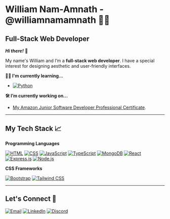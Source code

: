 # William Nam-Amnath - @williamnamamnath 👨‍💻

## Full-Stack Web Developer 



***Hi there!*** 👋 


My name's William and I’m a **full-stack web developer**. I have a special interest for designing aesthetic and user-friendly interfaces. 

**👨‍💻 I'm currently learning...** 
- <a href="https://www.python.org/" target="_blank"><img alt="Python" src="https://img.shields.io/badge/Python-3776AB?style=for-the-badge&logo=python&logoColor=white" alt="Python Badge"></a>


**🛠️ I’m currently working on...**
- [My Amazon Junior Software Developer Professional Certificate](https://www.coursera.org/professional-certificates/amazon-junior-software-developer).



------------

## My Tech Stack 📈

**Programming Languages**

<a href="https://www.w3schools.com/html/" target="_blank"><img alt="HTML" src="https://img.shields.io/badge/HTML-E34F26.svg?logo=html5&logoColor=white"></a>
<a href="https://www.w3schools.com/css/" target="_blank"><img alt="CSS" src="https://img.shields.io/badge/CSS-1572B6.svg?logo=css3&logoColor=white"></a>
<a href="https://www.javascript.com" target="_blank"><img alt="JavaScript" src="https://img.shields.io/badge/JavaScript-F7DF1E.svg?logo=javascript&logoColor=black"></a>
<a href="https://www.typescriptlang.org/" target="_blank"><img alt="TypeScript" src="https://img.shields.io/badge/TypeScript-007ACC.svg?logo=typescript&logoColor=white"></a> 
<a href="https://www.mongodb.com" target="_blank"><img alt="MongoDB" src ="https://img.shields.io/badge/MongoDB-4ea94b.svg?logo=mongodb&logoColor=white"></a>
<a href="https://www.react.dev" target="_blank"><img alt="React" src="https://img.shields.io/badge/React-20232a.svg?logo=react&logoColor=%2361DAFB"></a>
<a href="https://www.expressjs.com" target="_blank"><img alt="Express.js" src="https://img.shields.io/badge/Express.js-404d59.svg?logo=express&logoColor=white"></a>
<a href="https://www.nodejs.org/en" target="_blank"><img alt="Node.js" src="https://img.shields.io/badge/Node.js-43853D.svg?logo=node.js&logoColor=white"></a>

**CSS Frameworks**

<a href="https://www.getbootstrap.com" target="_blank"><img alt="Bootstrap" src="https://img.shields.io/badge/Bootstrap-%23563D7C?style=for-the-badge&logo=bootstrap&logoColor=white"></a>
<a href="https://www.tailwindcss.com" target="_blank"><img alt="Tailwind CSS" src="https://img.shields.io/badge/Tailwind_CSS-%2338B2AC?style=for-the-badge&logo=tailwind-css&logoColor=white"></a>

-------------

## Let's Connect 🤝

<a href="mailto:william.nam-amnath@mail.mcgill.ca"><img src="https://img.shields.io/badge/Email-D14836?style=for-the-badge&logo=gmail&logoColor=white" alt="Email"></a>
<a href="https://www.linkedin.com/in/william-nam-amnath/"><img src="https://img.shields.io/badge/LinkedIn-0077B5?style=for-the-badge&logo=linkedin&logoColor=white" alt="LinkedIn"></a>
<a href="https://discord.com/users/467529768623931394"><img src="https://img.shields.io/badge/Discord-5865F2?style=for-the-badge&logo=discord&logoColor=white" alt="Discord"></a>
